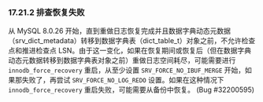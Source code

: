 ### 17.21.2 排查恢复失败

从 MySQL 8.0.26 开始，直到重做日志恢复完成并且数据字典动态元数据（srv_dict_metadata）转移到数据字典表（dict_table_t）对象之前，不允许检查点和推进检查点 LSN。由于这一变化，如果在恢复期间或恢复后（但在数据字典动态元数据转移到数据字典表对象之前）重做日志空间耗尽，可能需要进行 `innodb_force_recovery` 重启，从至少设置 `SRV_FORCE_NO_IBUF_MERGE` 开始，如果那失败了，再尝试 `SRV_FORCE_NO_LOG_REDO` 设置。如果在这种情况下 `innodb_force_recovery` 重启失败，可能需要从备份中恢复。 (Bug #32200595)